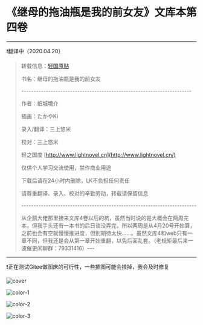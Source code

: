 # 《继母的拖油瓶是我的前女友》文库本第四卷

---

❗翻译中（2020.04.20）

> 转载信息：[轻国原贴](https://www.lightnovel.cn/thread-1022112-1-1.html)
>
> 书名：继母的拖油瓶是我的前女友
>
> \----------------------------------------------------------------------
>
> 作者：纸城境介
>
> 插画：たかやKi
>
> 录入/翻译：三上悠米
>
> 校对：三上悠米
>
> 轻之国度 [http://www.lightnovel.cn](http://www.lightnovel.cn/)
>
> 仅供个人学习交流使用，禁作商业用途
>
> 下载后请在24小时内删除，LK不负担任何责任
>
> 请尊重翻译、录入、校对的辛勤劳动，转载请保留信息
>
> \------------------------------------------------------------------------
>
> 从企鹅大佬那里接来文库4卷以后的坑，虽然当时说的是大概会在两周完本，但我手头还有一本书的后日谈没弄完，所以两周是从4月20号开始算，之前也会有空就慢慢推进度，但别期待太快……。虽然文库4和web只有一章不同，但我还是会从第一章开始重翻，以免后面乱套。（老规矩最后来一波催更闲聊群：79331416）---

---

❗正在测试Gitee做图床的可行性，一些插图可能会挂掉，我会及时修复

![cover](https://gitee.com/tsureko-chinese/tsureko-chinese.github.io/raw/master/illustration/4/cover.jpg)

![color-1](https://gitee.com/tsureko-chinese/tsureko-chinese.github.io/raw/master/illustration/4/kuchie-001.jpg)

![color-2](https://gitee.com/tsureko-chinese/tsureko-chinese.github.io/raw/master/illustration/4/kuchie-002.jpg)

![color-3](https://gitee.com/tsureko-chinese/tsureko-chinese.github.io/raw/master/illustration/4/kuchie-003.jpg)